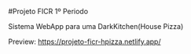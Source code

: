 #Projeto FICR 1º Periodo
<p>Sistema WebApp para uma DarkKitchen(House Pizza)</p>
<p>Preview: <a href="https://projeto-ficr-hpizza.netlify.app/">https://projeto-ficr-hpizza.netlify.app/</a></p>

